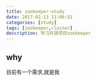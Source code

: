 ```yaml
---
title: zookeeper-study
date: 2017-02-13 11:06:51
categories: [study]
tags: [zookeeper,cluster]
description: 学习开源项目zookeeper
---
```

## why
目前有一个需求,就是我
